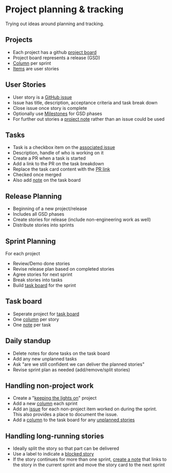 # Project planning & tracking  

Trying out ideas around planning and tracking.

## Projects
* Each project has a github [project board](https://github.com/bgswan-shopify/project-planning/projects/1)
* Project board represents a release (GSD)
* [Column](https://github.com/bgswan-shopify/project-planning/projects/1#column-5748382) per sprint
* [Items](https://github.com/bgswan-shopify/project-planning/projects/1#card-23197101) are user stories

## User Stories
* User story is a [GitHub issue](https://github.com/bgswan-shopify/project-planning/issues/1)
* Issue has title, description, acceptance criteria and task break down
* Close issue once story is complete
* Optionally use [Milestones](https://github.com/bgswan-shopify/project-planning/milestones) for GSD phases
* For further out stories a [project note](https://github.com/bgswan-shopify/project-planning/projects/1#card-23547968) rather than an issue could be used

## Tasks
* Task is a checkbox item on the [associated issue](https://github.com/bgswan-shopify/project-planning/issues/1)
* Description, handle of who is working on it
* Create a PR when a task is started
* Add a link to the PR on the task breakdown
* Replace the task card content with the [PR link](https://github.com/bgswan-shopify/project-planning/projects/2#card-23197538)
* Checked once merged
* Also add [note](https://github.com/bgswan-shopify/project-planning/projects/2#card-23197538) on the task board

## Release Planning
* Beginning of a new project/release
* Includes all GSD phases
* Create stories for release (include non-engineering work as well)
* Distribute stories into sprints

## Sprint Planning
For each project 
* Review/Demo done stories
* Revise release plan based on completed stories
* Agree stories for next sprint
* Break stories into tasks
* Build [task board](https://github.com/bgswan-shopify/project-planning/projects/2) for the sprint

## Task board
* Seperate project for [task board](https://github.com/bgswan-shopify/project-planning/projects/2)
* One [column](https://github.com/bgswan-shopify/project-planning/projects/2#column-5748485) per story
* One [note](https://github.com/bgswan-shopify/project-planning/projects/2#card-23197538) per task

## Daily standup
* Delete notes for done tasks on the task board
* Add any new unplanned tasks
* Ask "are we still confident we can deliver the planned stories"
* Revise sprint plan as needed (add/remove/split stories)

## Handling non-project work
* Create a "[keeping the lights on](https://github.com/bgswan-shopify/project-planning/projects/3)" project
* Add a new [column](https://github.com/bgswan-shopify/project-planning/projects/3#column-5748523) each sprint
* Add an [issue](https://github.com/bgswan-shopify/project-planning/issues/2) for each non-project item worked on during the sprint. This also provides a place to document the issue.
* Add a [column](https://github.com/bgswan-shopify/project-planning/projects/2#column-5760569) to the task board for any [unplanned stories](https://github.com/bgswan-shopify/project-planning/issues/8)

## Handling long-running stories
* Ideally split the story so that part can be delivered
* Use a label to indicate a [blocked story](https://github.com/bgswan-shopify/project-planning/projects/3#card-23197675)
* If the story continues for more than one sprint, [create a note](https://github.com/bgswan-shopify/project-planning/projects/3#card-23198002) that links to the story in the current sprint and move the story card to the next sprint
